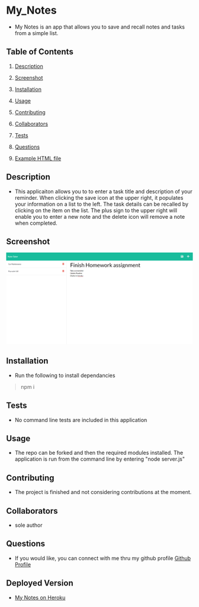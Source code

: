 # My_Notes
* My Notes is an app that allows you to save and recall notes and tasks from a simple list.

## Table of Contents

1. [Description](#description)

1. [Screenshot](#screenshot)

1. [Installation](#installation)

1. [Usage](#usage)

1. [Contributing](#contributing)

1. [Collaborators](#collaborators)

1. [Tests](#tests)

1. [Questions](#questions)

1. [Example HTML file](#sample)


## <a id="description"></a>Description

* This applicaiton allows you to to enter a task title and description of your reminder.  When clicking the save icon at the upper right, it populates your information on a list to the left.  The task details can be recalled by clicking on the item on the list.  The plus sign to the upper right will enable you to enter a new note and the delete icon will remove a note when completed.

## <a id="screenshot"></a>Screenshot

![Screenshot of Deployed App](./assets/images/MNSS.png)

## <a id="installation"></a>Installation

* Run the following to install dependancies

> npm i

## <a id="tests"></a>Tests

* No command line tests are included in this application

## <a id="usage"></a>Usage

* The repo can be forked and then the required modules installed.  The application is run from the command line by entering "node server.js"

## <a id="contributing"></a>Contributing

* The project is finished and not considering contributions at the moment.

## <a id="collaborators"></a>Collaborators

* sole author

## <a id="questions"></a>Questions

* If you would like, you can connect with me thru my github profile [Github Profile](https://github.com/stevenslade)

## <a id="sample"></a>Deployed Version

* [My Notes on Heroku](https://salty-brushlands-66923.herokuapp.com/)

